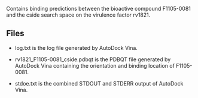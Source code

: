 Contains binding predictions between the bioactive compound F1105-0081 and the cside search space on the virulence factor rv1821.

## Files

- log.txt is the log file generated by AutoDock Vina.

- rv1821_F1105-0081_cside.pdbqt is the PDBQT file generated by AutoDock Vina containing the orientation and binding location of F1105-0081.

- stdoe.txt is the combined STDOUT and STDERR output of AutoDock Vina.

